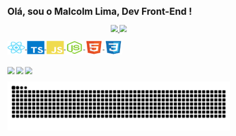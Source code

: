## Olá, sou o Malcolm Lima, Dev Front-End !

<div align="center">
  <a href="https://github.com/MalcolmMello">
  <img height="180em" src="https://github-readme-stats.vercel.app/api?username=MalcolmMello&show_icons=true&theme=tokyonight&include_all_commits=true&count_private=true"/>
  <img height="180em" src="https://github-readme-stats.vercel.app/api/top-langs/?username=MalcolmMello&layout=compact&langs_count=7&theme=tokyonight"/>
</div>
<div style="display: inline_block"><br>
  <img align="center" alt="Malcolm-React" height="30" width="40" src="https://raw.githubusercontent.com/devicons/devicon/master/icons/react/react-original.svg">
  <img align="center" alt="Malcolm-Ts" height="30" width="40" src="https://raw.githubusercontent.com/devicons/devicon/master/icons/typescript/typescript-plain.svg">
  <img align="center" alt="Malcolm-Js" height="30" width="40" src="https://raw.githubusercontent.com/devicons/devicon/master/icons/javascript/javascript-plain.svg">
  <img align="center" alt="Malcolm-CSS" height="30" width="40" src="https://raw.githubusercontent.com/devicons/devicon/master/icons/nodejs/nodejs-original.svg">
  <img align="center" alt="Malcolm-HTML" height="30" width="40" src="https://raw.githubusercontent.com/devicons/devicon/master/icons/html5/html5-original.svg">
  <img align="center" alt="Malcolm-CSS" height="30" width="40" src="https://raw.githubusercontent.com/devicons/devicon/master/icons/css3/css3-original.svg">
</div>
  
  ##
  
<div> 
  <a href="https://www.youtube.com/channel/UC4WpfhVSFKAyLlBvFGWOnQg" target="_blank"><img src="https://img.shields.io/badge/YouTube-FF0000?style=for-the-badge&logo=youtube&logoColor=white" target="_blank"></a>
  <a href = "mailto:malcolmmellolima@gmail.com"><img src="https://img.shields.io/badge/-Gmail-%23333?style=for-the-badge&logo=gmail&logoColor=white" target="_blank"></a>
  <a href="https://www.linkedin.com/in/malcolm-mello-a8208a224/" target="_blank"><img src="https://img.shields.io/badge/-LinkedIn-%230077B5?style=for-the-badge&logo=linkedin&logoColor=white" target="_blank"></a> 

![Snake animation](https://github.com/MalcolmMello/MalcolmMello/blob/output/github-contribution-grid-snake.svg)
 
</div>
